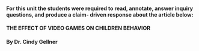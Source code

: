 #### For this unit the students were required to read, annotate, answer inquiry questions, and produce a claim- driven response about the article below:
#### THE EFFECT OF VIDEO GAMES ON CHILDREN BEHAVIOR
#### By Dr. Cindy Gellner
